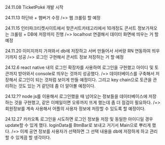 24.11.08 TicketPoké 개발 시작

24.11.13 하단바 + 햄버거 수정 /=> 웹 크롤링 할 예정

24.11.15 인터파크티켓사이트에서 핫콘서트카테고리에서 10개정도 콘서트 정보가져오는 크롤링 + DB에 저장까지 진행 /=> localhost 연결해서 데이터 화면에 띄우는 거 할 예정

24.11.20 이미지까지 가져와서 db에 저장하고 서버 만들어서 서버랑 RN 연동하여 띄우기까지 성공 /=> 로그인 구현해서 콘서트 정보 저장하는 거 할 예정

24.12.6 react native 내의 로그인 확장자를 사용하여 로그인을 구현했고 아이디 및 토큰까지 받아와서 console로 띄우는 것까지 성공했다. /=> 데이터베이스를 구축해서 저장해서 로그인이 되는 것처럼 보이게 만들 예정이다. 그리고 key chain으로 토큰을 관리하는 것도 있는 거 같던데 좀 더 알아볼 예정이다.

24.12.?? node js를 이용해서 로그인했을 때 넘어오는 정보들을 데이터베이스에 저장하는 것을 구현했고, 같은 이메일이면 오류까지 뜨게 했는데 좀 더 점검이 필요하다.
/=> 회원정보를 계속 사용해서 어플의 사용자 정보에 저장할 수 있도록 할 예정이다.

24.12.27 카카오톡 로그인을 시도하면 로그인 정보들 저장 및 동일한 아이디일 경우 update할 수 있게 했다. loginData를 BtmBar로 보내고 거기서 Main으로 뿌리게 했다.
/=> 이제 공연 정보를 사용자가 선택하면 그 선택 내용을 db에 저장하게 하고 관리할 수 있게끔 할 생각이다.
